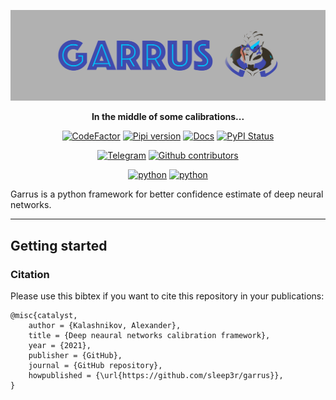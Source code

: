 <div align="center">

[![Garrus logo](https://github.com/sleep3r/pics/blob/main/garrus_pics/garrus-main.png?raw=true)](https://github.com/sleep3r/garrus)

**In the middle of some calibrations...**

[![CodeFactor](https://www.codefactor.io/repository/github/sleep3r/garrus/badge)](https://www.codefactor.io/repository/github/sleep3r/garrus)
[![Pipi version](https://img.shields.io/pypi/v/garrus.svg)](https://pypi.org/project/garrus/)
[![Docs](https://img.shields.io/badge/dynamic/json.svg?label=docs&url=https%3A%2F%2Fpypi.org%2Fpypi%2Fgarrus%2Fjson&query=%24.info.version&colorB=brightgreen&prefix=v)](https://github.com/sleep3r/garrus/wiki)
[![PyPI Status](https://pepy.tech/badge/deepdict)](https://pepy.tech/project/garrus)

[![Telegram](https://img.shields.io/badge/author-telegram-blue)](https://t.me/sleep3r)
[![Github contributors](https://img.shields.io/github/contributors/sleep3r/garrus.svg?logo=github&logoColor=white)](https://github.com/sleep3r/garrus/graphs/contributors)

[![python](https://img.shields.io/badge/python_3.6-passing-success)](https://github.com/sleep3r/garrus/badge.svg?branch=master&event=push)
[![python](https://img.shields.io/badge/python_3.7-passing-success)](https://github.com/sleep3r/garrus/badge.svg?branch=master&event=push)
</div>

Garrus is a python framework for better confidence estimate of deep neural networks.

----

## Getting started


### Citation

Please use this bibtex if you want to cite this repository in your publications:

    @misc{catalyst,
        author = {Kalashnikov, Alexander},
        title = {Deep neaural networks calibration framework},
        year = {2021},
        publisher = {GitHub},
        journal = {GitHub repository},
        howpublished = {\url{https://github.com/sleep3r/garrus}},
    }